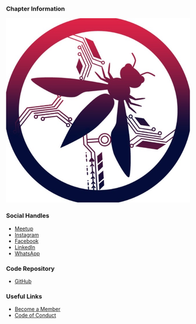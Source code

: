### Chapter Information



![OWASP Coimbatore Chapter](OWASP_Coimbatore_Logo.JPG
"OWASP Coimbatore Chapter")

### Social Handles

* [Meetup](https://www.meetup.com/owasp-coimbatore/)
* [Instagram](https://www.instagram.com/owasp_coimbatore/)
* [Facebook](https://www.facebook.com/owaspcoimbatore/)
* [LinkedIn](https://www.linkedin.com/company/owasp-coimbatore)
* [WhatsApp](https://chat.whatsapp.com/BZtQpUzv3gUCpG625Vni3R)

### Code Repository
* [GitHub](https://github.com/OWASP/www-chapter-coimbatore)

### Useful Links
* [Become a Member](https://www.owasp.org/index.php/Membership)
* [Code of Conduct](https://www.owasp.org/index.php/Governance/Conference_Policies)
